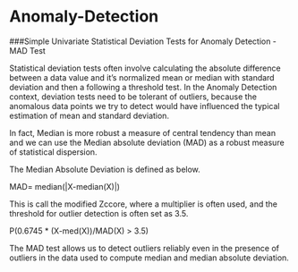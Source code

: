 # Anomaly-Detection

###Simple Univariate Statistical Deviation Tests for Anomaly Detection - MAD Test

Statistical deviation tests often involve calculating the absolute difference between a data value and it’s normalized mean or median with standard deviation and then a following a threshold test. In the Anomaly Detection context, deviation tests need to be tolerant of outliers, because the anomalous data points we try to detect would have influenced the typical estimation of mean and standard deviation. 

In fact, Median is more robust a measure of central tendency than mean and we can use the Median absolute deviation (MAD) as a robust measure of statistical dispersion.  

The Median Absolute Deviation is defined as below. 

MAD= median(|X-median(X)|)

This is call the modified Zccore, where a multiplier is often used, and the threshold for outlier detection is often set as 3.5.

P(0.6745 * (X-med(X))/MAD(X) > 3.5)

The MAD test allows us to detect outliers reliably even in the presence of outliers in the data used to compute median and median absolute deviation.

